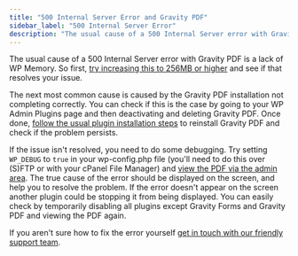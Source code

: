 ```yaml
---
title: "500 Internal Server Error and Gravity PDF"
sidebar_label: "500 Internal Server Error"
description: "The usual cause of a 500 Internal Server error with Gravity PDF is a lack of WP Memory but other problems may be cause it. Find out how to debug and fix."
---
```


The usual cause of a 500 Internal Server error with Gravity PDF is a lack of WP Memory. So first, [try increasing this to 256MB or higher](user-increasing-memory-limit.md) and see if that resolves your issue. 

The next most common cause is caused by the Gravity PDF installation not completing correctly. You can check if this is the case by going to your WP Admin Plugins page and then deactivating and deleting Gravity PDF. Once done, [follow the usual plugin installation steps](user-installation.md#automatic) to reinstall Gravity PDF and check if the problem persists. 

If the issue isn't resolved, you need to do some debugging. Try setting `WP_DEBUG` to `true` in your wp-config.php file (you'll need to do this over (S)FTP or with your cPanel File Manager) and [view the PDF via the admin area](user-viewing-pdfs.md). The true cause of the error should be displayed on the screen, and help you to resolve the problem. If the error doesn't appear on the screen another plugin could be stopping it from being displayed. You can easily check by temporarily disabling all plugins except Gravity Forms and Gravity PDF and viewing the PDF again. 

If you aren't sure how to fix the error yourself [get in touch with our friendly support team](https://gravitypdf.com/support/#contact-support).
